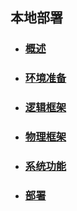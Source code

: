 ## 本地部署

* ### [概述](/ben-di-bu-shu/gai-shu.md)
* ### [环境准备](/ben-di-bu-shu/huan-jing-zhun-bei.md)
* ### [逻辑框架](/ben-di-bu-shu/luo-ji-kuang-jia.md)
* ### [物理框架](/ben-di-bu-shu/wu-li-kuang-jia.md)
* ### [系统功能](/ben-di-bu-shu/xi-tong-gong-neng.md)
* ### [部署](/ben-di-bu-shu/bu-shu.md)



